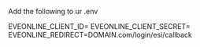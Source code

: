 Add the following to ur .env

EVEONLINE_CLIENT_ID=
EVEONLINE_CLIENT_SECRET=
EVEONLINE_REDIRECT=DOMAIN.com/login/esi/callback